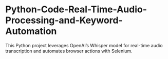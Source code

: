 # Python-Code-Real-Time-Audio-Processing-and-Keyword-Automation
This Python project leverages OpenAI’s Whisper model for real-time audio transcription and automates browser actions with Selenium.
